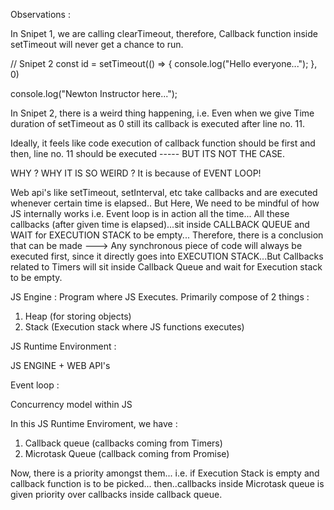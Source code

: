 Observations :

In Snipet 1, we are calling clearTimeout, therefore, Callback function inside 
setTimeout will never get a chance to run.

// Snipet 2
const id = setTimeout(() => {
    console.log("Hello everyone...");
}, 0)

console.log("Newton Instructor here...");

In Snipet 2, there is a weird thing happening, i.e. Even when we give Time duration of setTimeout as 0 still its callback is executed after line no. 11.

Ideally, it feels like code execution of callback function should be first and then,
line no. 11 should be executed ----- BUT ITS NOT THE CASE.

WHY ? WHY IT IS SO WEIRD ?
It is because of EVENT LOOP!

Web api's like setTimeout, setInterval, etc take callbacks and are executed whenever certain time is elapsed..
But Here, We need to be mindful of how JS internally works i.e. Event loop is in
action all the time...
All these callbacks (after given time is elapsed)...sit inside CALLBACK QUEUE and
WAIT for EXECUTION STACK to be empty...
Therefore, there is a conclusion that can be made ---> 
Any synchronous piece of code will always be executed first, since it directly goes into EXECUTION STACK...But Callbacks related to Timers will sit inside Callback Queue and wait for Execution stack to be empty.


JS Engine :
Program where JS Executes.
Primarily compose of 2 things :

1. Heap (for storing objects)
2. Stack (Execution stack where JS functions executes)

JS Runtime Environment :

JS ENGINE + WEB API's

Event loop :

Concurrency model within JS

In this JS Runtime Enviroment, we have :

1. Callback queue (callbacks coming from Timers)
2. Microtask Queue (callback coming from Promise)

Now, there is a priority amongst them...
i.e. if Execution Stack is empty and callback function is to be picked...
then..callbacks inside Microtask queue is given priority over callbacks inside
callback queue.  